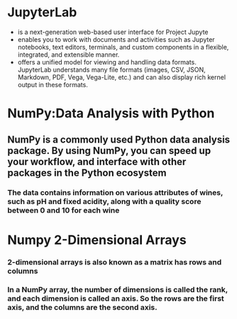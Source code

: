# **JupyterLab**
- is a next-generation web-based user interface for Project Jupyte
-  enables you to work with documents and activities such as Jupyter notebooks, text editors, terminals, and custom components in a flexible, integrated, and extensible manner.
- offers a unified model for viewing and handling data formats. JupyterLab understands many file formats (images, CSV, JSON, Markdown, PDF, Vega, Vega-Lite, etc.) and can also display rich kernel output in these formats.

# **NumPy:Data Analysis with Python**
## NumPy is a commonly used Python data analysis package. By using NumPy, you can speed up your workflow, and interface with other packages in the Python ecosystem
### The data contains information on various attributes of wines, such as pH and fixed acidity, along with a quality score between 0 and 10 for each wine

# **Numpy 2-Dimensional Arrays**
###  2-dimensional arrays  is also known as a matrix has rows and columns
### In a NumPy array, the number of dimensions is called the rank, and each dimension is called an axis. So the rows are the first axis, and the columns are the second axis.
